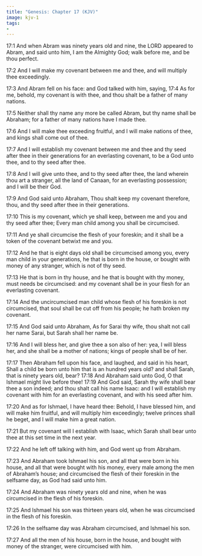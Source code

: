 ```yaml
---
title: "Genesis: Chapter 17 (KJV)"
image: kjv-1
tags:
-
---
```

17:1 And when Abram was ninety years old and nine, the LORD appeared to Abram, and said unto him, I am the Almighty God; walk before me, and be thou perfect.

17:2 And I will make my covenant between me and thee, and will multiply thee exceedingly.

17:3 And Abram fell on his face: and God talked with him, saying, 17:4 As for me, behold, my covenant is with thee, and thou shalt be a father of many nations.

17:5 Neither shall thy name any more be called Abram, but thy name shall be Abraham; for a father of many nations have I made thee.

17:6 And I will make thee exceeding fruitful, and I will make nations of thee, and kings shall come out of thee.

17:7 And I will establish my covenant between me and thee and thy seed after thee in their generations for an everlasting covenant, to be a God unto thee, and to thy seed after thee.

17:8 And I will give unto thee, and to thy seed after thee, the land wherein thou art a stranger, all the land of Canaan, for an everlasting possession; and I will be their God.

17:9 And God said unto Abraham, Thou shalt keep my covenant therefore, thou, and thy seed after thee in their generations.

17:10 This is my covenant, which ye shall keep, between me and you and thy seed after thee; Every man child among you shall be circumcised.

17:11 And ye shall circumcise the flesh of your foreskin; and it shall be a token of the covenant betwixt me and you.

17:12 And he that is eight days old shall be circumcised among you, every man child in your generations, he that is born in the house, or bought with money of any stranger, which is not of thy seed.

17:13 He that is born in thy house, and he that is bought with thy money, must needs be circumcised: and my covenant shall be in your flesh for an everlasting covenant.

17:14 And the uncircumcised man child whose flesh of his foreskin is not circumcised, that soul shall be cut off from his people; he hath broken my covenant.

17:15 And God said unto Abraham, As for Sarai thy wife, thou shalt not call her name Sarai, but Sarah shall her name be.

17:16 And I will bless her, and give thee a son also of her: yea, I will bless her, and she shall be a mother of nations; kings of people shall be of her.

17:17 Then Abraham fell upon his face, and laughed, and said in his heart, Shall a child be born unto him that is an hundred years old? and shall Sarah, that is ninety years old, bear? 17:18 And Abraham said unto God, O that Ishmael might live before thee! 17:19 And God said, Sarah thy wife shall bear thee a son indeed; and thou shalt call his name Isaac: and I will establish my covenant with him for an everlasting covenant, and with his seed after him.

17:20 And as for Ishmael, I have heard thee: Behold, I have blessed him, and will make him fruitful, and will multiply him exceedingly; twelve princes shall he beget, and I will make him a great nation.

17:21 But my covenant will I establish with Isaac, which Sarah shall bear unto thee at this set time in the next year.

17:22 And he left off talking with him, and God went up from Abraham.

17:23 And Abraham took Ishmael his son, and all that were born in his house, and all that were bought with his money, every male among the men of Abraham’s house; and circumcised the flesh of their foreskin in the selfsame day, as God had said unto him.

17:24 And Abraham was ninety years old and nine, when he was circumcised in the flesh of his foreskin.

17:25 And Ishmael his son was thirteen years old, when he was circumcised in the flesh of his foreskin.

17:26 In the selfsame day was Abraham circumcised, and Ishmael his son.

17:27 And all the men of his house, born in the house, and bought with money of the stranger, were circumcised with him.